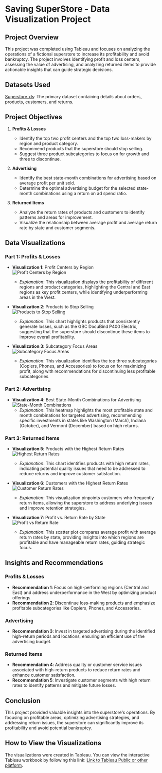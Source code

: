 # Saving SuperStore - Data Visualization Project

## Project Overview

This project was completed using Tableau and focuses on analyzing the operations of a fictional superstore to increase its profitability and avoid bankruptcy. The project involves identifying profit and loss centers, assessing the value of advertising, and analyzing returned items to provide actionable insights that can guide strategic decisions.

## Datasets Used

[Superstore.xls](https://1drv.ms/x/s!Avse_QetXnqFgYJ46rAtazD3bqPu5Q?e=xxxxxx): The primary dataset containing details about orders, products, customers, and returns.

## Project Objectives

1. **Profits & Losses**
   - Identify the top two profit centers and the top two loss-makers by region and product category.
   - Recommend products that the superstore should stop selling.
   - Suggest three product subcategories to focus on for growth and three to discontinue.

2. **Advertising**
   - Identify the best state-month combinations for advertising based on average profit per unit sold.
   - Determine the optimal advertising budget for the selected state-month combinations using a return on ad spend ratio.

3. **Returned Items**
   - Analyze the return rates of products and customers to identify patterns and areas for improvement.
   - Visualize the relationship between average profit and average return rate by state and customer segments.

## Data Visualizations

### Part 1: Profits & Losses

- **Visualization 1**: Profit Centers by Region  
  ![Profit Centers by Region](#)
  - *Explanation*: This visualization displays the profitability of different regions and product categories, highlighting the Central and East regions as key profit centers, while identifying underperforming areas in the West.

- **Visualization 2**: Products to Stop Selling  
  ![Products to Stop Selling](#)
  - *Explanation*: This chart highlights products that consistently generate losses, such as the GBC DocuBind P400 Electric, suggesting that the superstore should discontinue these items to improve overall profitability.

- **Visualization 3**: Subcategory Focus Areas  
  ![Subcategory Focus Areas](#)
  - *Explanation*: This visualization identifies the top three subcategories (Copiers, Phones, and Accessories) to focus on for maximizing profit, along with recommendations for discontinuing less profitable subcategories.

### Part 2: Advertising

- **Visualization 4**: Best State-Month Combinations for Advertising  
  ![State-Month Combinations](#)
  - *Explanation*: This heatmap highlights the most profitable state and month combinations for targeted advertising, recommending specific investments in states like Washington (March), Indiana (October), and Vermont (December) based on high returns.

### Part 3: Returned Items

- **Visualization 5**: Products with the Highest Return Rates  
  ![Highest Return Rates](#)
  - *Explanation*: This chart identifies products with high return rates, indicating potential quality issues that need to be addressed to reduce returns and improve customer satisfaction.

- **Visualization 6**: Customers with the Highest Return Rates  
  ![Customer Return Rates](#)
  - *Explanation*: This visualization pinpoints customers who frequently return items, allowing the superstore to address underlying issues and improve retention strategies.

- **Visualization 7**: Profit vs. Return Rate by State  
  ![Profit vs Return Rate](#)
  - *Explanation*: This scatter plot compares average profit with average return rates by state, providing insights into which regions are profitable and have manageable return rates, guiding strategic focus.

## Insights and Recommendations

### Profits & Losses
- **Recommendation 1**: Focus on high-performing regions (Central and East) and address underperformance in the West by optimizing product offerings.
- **Recommendation 2**: Discontinue loss-making products and emphasize profitable subcategories like Copiers, Phones, and Accessories.

### Advertising
- **Recommendation 3**: Invest in targeted advertising during the identified high-return periods and locations, ensuring an efficient use of the advertising budget.

### Returned Items
- **Recommendation 4**: Address quality or customer service issues associated with high-return products to reduce return rates and enhance customer satisfaction.
- **Recommendation 5**: Investigate customer segments with high return rates to identify patterns and mitigate future losses.

## Conclusion

This project provided valuable insights into the superstore's operations. By focusing on profitable areas, optimizing advertising strategies, and addressing return issues, the superstore can significantly improve its profitability and avoid potential bankruptcy.

## How to View the Visualizations

The visualizations were created in Tableau. You can view the interactive Tableau workbook by following this link: [Link to Tableau Public or other platform](https://public.tableau.com/views/Sprint4-JaimeMiller/Story1?:language=en-US&:display_count=n&:origin=viz_share_link).
